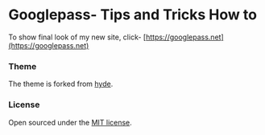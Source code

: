 # Googlepass- Tips and Tricks How to

To show final look of my new site, click- [https://googlepass.net](https://googlepass.net)

### Theme

The theme is forked from [hyde](https://github.com/poole/hyde).

### License

Open sourced under the [MIT license](LICENSE.md).
